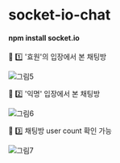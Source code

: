 # socket-io-chat

#### npm install socket.io

:star2: :one: '효원'의 입장에서 본 채팅방

![그림5](https://user-images.githubusercontent.com/58697091/85954838-5b49be00-b9b5-11ea-9bd6-726e496a7a9a.jpg)

:star2: :two: '익명' 입장에서 본 채팅방

![그림6](https://user-images.githubusercontent.com/58697091/85954841-5c7aeb00-b9b5-11ea-936d-7ac23bcbcb0c.jpg)

:star2: :three: 채팅방 user count 확인 가능

![그림7](https://user-images.githubusercontent.com/58697091/85954842-5d138180-b9b5-11ea-81fc-4f99099cb492.jpg)
